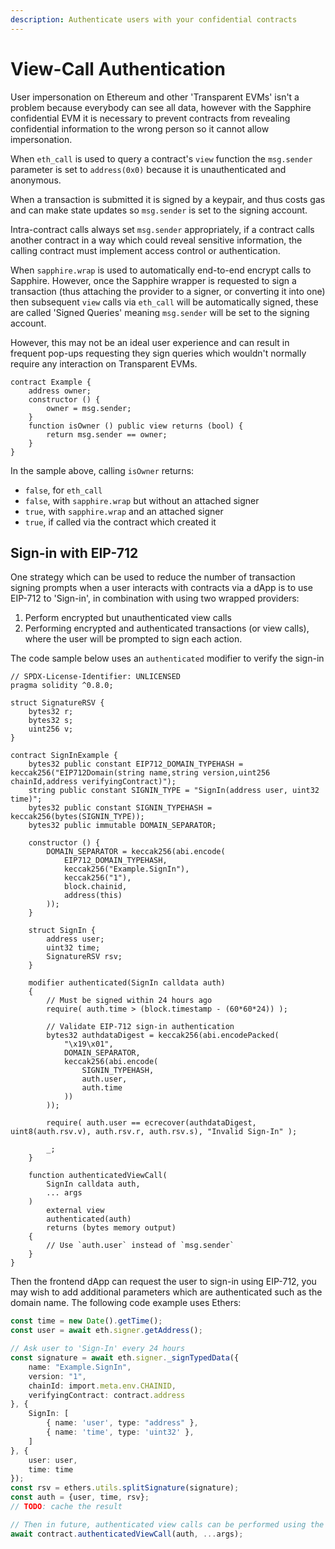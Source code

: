 ```yaml
---
description: Authenticate users with your confidential contracts
---
```


# View-Call Authentication

User impersonation on Ethereum and other 'Transparent EVMs' isn't a problem because everybody can see all data, however with the Sapphire confidential EVM it is necessary to prevent contracts from revealing confidential information to the wrong person so it cannot allow impersonation.

When `eth_call` is used to query a contract's `view` function the `msg.sender` parameter is set to `address(0x0)` because it is unauthenticated and anonymous.

When a transaction is submitted it is signed by a keypair, and thus costs gas and can make state updates so `msg.sender` is set to the signing account.

Intra-contract calls always set `msg.sender` appropriately, if a contract calls another contract in a way which could reveal sensitive information, the calling contract must implement access control or authentication.

When `sapphire.wrap` is used to automatically end-to-end encrypt calls to Sapphire. However, once the Sapphire wrapper is requested to sign a transaction (thus attaching the provider to a signer, or converting it into one) then subsequent `view` calls via `eth_call` will be automatically signed, these are called 'Signed Queries' meaning `msg.sender` will be set to the signing account.

However, this may not be an ideal user experience and can result in frequent pop-ups requesting they sign queries which wouldn't normally require any interaction on Transparent EVMs.

```solidity
contract Example {
    address owner;
    constructor () {
        owner = msg.sender;
    }
    function isOwner () public view returns (bool) {
        return msg.sender == owner;
    }
}
```

In the sample above, calling `isOwner` returns:

 * `false`, for `eth_call`
 * `false`, with `sapphire.wrap` but without an attached signer
 * `true`, with `sapphire.wrap` and an attached signer
 * `true`, if called via the contract which created it

## Sign-in with EIP-712

One strategy which can be used to reduce the number of transaction signing prompts when a user interacts with contracts via a dApp is to use EIP-712 to 'Sign-in', in combination with using two wrapped providers:

 1. Perform encrypted but unauthenticated view calls
 2. Performing encrypted and authenticated transactions (or view calls), where the user will be prompted to sign each action.

The code sample below uses an `authenticated` modifier to verify the sign-in

```solidity
// SPDX-License-Identifier: UNLICENSED
pragma solidity ^0.8.0;

struct SignatureRSV {
    bytes32 r;
    bytes32 s;
    uint256 v;
}

contract SignInExample {
    bytes32 public constant EIP712_DOMAIN_TYPEHASH = keccak256("EIP712Domain(string name,string version,uint256 chainId,address verifyingContract)");
    string public constant SIGNIN_TYPE = "SignIn(address user, uint32 time)";
    bytes32 public constant SIGNIN_TYPEHASH = keccak256(bytes(SIGNIN_TYPE));
    bytes32 public immutable DOMAIN_SEPARATOR;

    constructor () {
        DOMAIN_SEPARATOR = keccak256(abi.encode(
            EIP712_DOMAIN_TYPEHASH,
            keccak256("Example.SignIn"),
            keccak256("1"),
            block.chainid,
            address(this)
        ));
    }

    struct SignIn {
        address user;
        uint32 time;
        SignatureRSV rsv;
    }

    modifier authenticated(SignIn calldata auth)
    {
        // Must be signed within 24 hours ago
        require( auth.time > (block.timestamp - (60*60*24)) );

        // Validate EIP-712 sign-in authentication
        bytes32 authdataDigest = keccak256(abi.encodePacked(
            "\x19\x01",
            DOMAIN_SEPARATOR,
            keccak256(abi.encode(
                SIGNIN_TYPEHASH,
                auth.user,
                auth.time
            ))
        ));

        require( auth.user == ecrecover(authdataDigest, uint8(auth.rsv.v), auth.rsv.r, auth.rsv.s), "Invalid Sign-In" );

        _;
    }

    function authenticatedViewCall(
        SignIn calldata auth,
        ... args
    )
        external view
        authenticated(auth)
        returns (bytes memory output)
    {
        // Use `auth.user` instead of `msg.sender`
    }
}
```

Then the frontend dApp can request the user to sign-in using EIP-712, you may wish to add additional parameters which are authenticated such as the domain name. The following code example uses Ethers:

```typescript
const time = new Date().getTime();
const user = await eth.signer.getAddress();

// Ask user to 'Sign-In' every 24 hours
const signature = await eth.signer._signTypedData({
    name: "Example.SignIn",
    version: "1",
    chainId: import.meta.env.CHAINID,
    verifyingContract: contract.address
}, {
    SignIn: [
        { name: 'user', type: "address" },
        { name: 'time', type: 'uint32' },
    ]
}, {
    user: user,
    time: time
});
const rsv = ethers.utils.splitSignature(signature);
const auth = {user, time, rsv};
// TODO: cache the result

// Then in future, authenticated view calls can be performed using the authenticated data
await contract.authenticatedViewCall(auth, ...args);
```